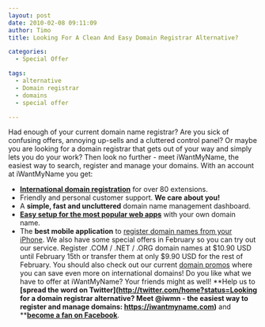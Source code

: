 ```yaml
---
layout: post
date: 2010-02-08 09:11:09
author: Timo
title: Looking For A Clean And Easy Domain Registrar Alternative?

categories:
  - Special Offer

tags:
  - alternative
  - Domain registrar
  - domains
  - special offer

---
```


Had enough of your current domain name registrar? Are you sick of confusing offers, annoying up-sells and a cluttered control panel? Or maybe you are looking for a domain registrar that gets out of your way and simply lets you do your work?
Then look no further - meet iWantMyName, the easiest way to search, register and manage your domains. With an account at iWantMyName you get:


*   **[International domain registration](https://iwantmyname.com/domains)** for over 80 extensions.
*   Friendly and personal customer support. **We care about you!**
*   A **simple, fast and uncluttered** domain name management dashboard.
*   **[Easy setup for the most popular web apps](https://iwantmyname.com/services)** with your own domain name.
*   The **best mobile application** to [register domain names from your iPhone](https://iwantmyname.com/iphone).
We also have some special offers in February so you can try out our service. Register .COM / .NET / .ORG domain names at $10.90 USD until February 15th or transfer them at only $9.90 USD for the rest of February. You should also check out our current [domain promos](https://iwantmyname.com/domain-promo) where you can save even more on international domains!
Do you like what we have to offer at iWantMyName? Your friends might as well! **Help us to **[**spread the word on Twitter**](http://twitter.com/home?status=Looking for a domain registrar alternative? Meet @iwmn - the easiest way to register and manage domains: https://iwantmyname.com)** and **[**become a fan on Facebook**](http://facebook.com/iwantmyname).
